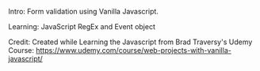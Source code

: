 Intro: Form validation using Vanilla Javascript.

Learning: JavaScript RegEx and Event object

Credit: Created while Learning the Javascript from Brad Traversy's Udemy Course:
https://www.udemy.com/course/web-projects-with-vanilla-javascript/